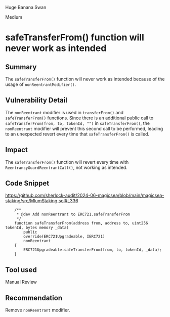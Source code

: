 Huge Banana Swan

Medium

# safeTransferFrom() function will never work as intended

## Summary
The `safeTransferFrom()` function will never work as intended because of the usage of `nonReentrantModifier()`.

## Vulnerability Detail
The `nonReentrant` modifier is used in `transferFrom()` and `safeTransferFrom()` functions. Since there is an additional public call to `safeTransferFrom(from, to, tokenId, "")` in `safeTransferFrom()`, the `nonReentrant` modifier will prevent this second call to be performed, leading to an unexpected revert every time that `safeTransferFrom()` is called.

## Impact
The `safeTransferFrom()` function will revert every time with `ReentrancyGuardReentrantCall()`, not working as intended.

## Code Snippet

https://github.com/sherlock-audit/2024-06-magicsea/blob/main/magicsea-staking/src/MlumStaking.sol#L336

```solidity
    /**
     * @dev Add nonReentrant to ERC721.safeTransferFrom
     */
    function safeTransferFrom(address from, address to, uint256 tokenId, bytes memory _data)
        public
        override(ERC721Upgradeable, IERC721)
        nonReentrant
    {
        ERC721Upgradeable.safeTransferFrom(from, to, tokenId, _data);
    }
```

## Tool used

Manual Review

## Recommendation
Remove `nonReentrant` modifier.